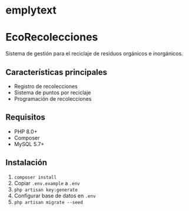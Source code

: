 # emplytext
# EcoRecolecciones

Sistema de gestión para el reciclaje de residuos orgánicos e inorgánicos.

## Características principales
- Registro de recolecciones
- Sistema de puntos por reciclaje
- Programación de recolecciones

## Requisitos
- PHP 8.0+
- Composer
- MySQL 5.7+

## Instalación
1. `composer install`
2. Copiar `.env.example` a `.env`
3. `php artisan key:generate`
4. Configurar base de datos en `.env`
5. `php artisan migrate --seed`
   

